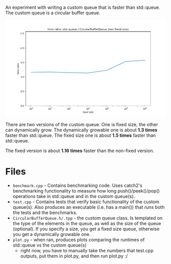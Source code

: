 An experiment with writing a custom queue that is faster than std::queue. The custom queue is a circular buffer queue.

![](docs/time_ratio.png)

There are two versions of the custom queue. One is fixed size, the other can dynamically grow. The dynamically growable one is about **1.3 times** faster than std::queue. The fixed size one is about **1.5 times** faster than std::queue.

The fixed version is about **1.16 times** faster than the non-fixed version.

# Files
- `benchmark.cpp` - Contains benchmarking code. Uses catch2's benchmarking functionality to measure how long push()/peek()/pop() operations take in std::queue and in the custom queue(s).
- `test.cpp` - Contains tests that verify basic functionality of the custom queue(s). Also produces an executable (i.e. has a main()) that *runs* both the tests and the benchmarks.
- `CircularBufferQueue.h/.tpp` - the custom queue class. Is templated on the type of the elements in the queue, as well as the size of the queue (optional). If you specify a size, you get a fixed size queue, otherwise you get a dynamically growable one. 
- `plot.py` - when ran, produces plots comparing the runtimes of std::queue vs the custom queue(s)
    - right now, you have to manually take the numbers that test.cpp outputs, put them in plot.py, and then run plot.py :/